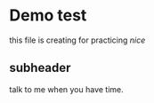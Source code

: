 # Demo test
this file is creating for practicing
 *nice*

 ## subheader
 talk to me when you have time.
